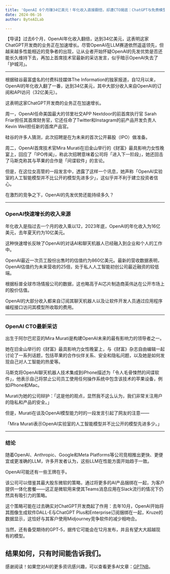 ```yaml
---
title: 'OpenAI 6个月赚34亿美元！年化收入直接翻倍，却遭CTO揭底：ChatGPT与免费模型差距不大'
date: 2024-06-16
author: ByteAILab

---
```


【导读】过去6个月，OpenAI年化收入翻倍，达到34亿美元，这表明这家ChatGPT开发商的业务正在加速增长。尽管OpenAI在LLM赛道依然遥遥领先，但越来越多性能相近的竞争者的出现，让从业者开始怀疑OpenAI的先发优势是否还能长久维持下去，再加上首席技术官最新的采访发言，似乎暗示OpenAI失去了「护城河」。

---


根据硅谷最富盛名的付费科技媒体The Information的独家报道，自12月以来，OpenAI的年化收入翻了一番，达到34亿美元，其中大部分收入来自OpenAI的订阅和API访问（32亿美元）。

这表明这家ChatGPT开发商的业务正在加速增长。

周一，OpenAI任命美国最大的邻里社交APP Nextdoor的前首席执行官 Sarah Friar担任其首席财务官，它还任命了Twitter和Instagram的前产品开发负责人Kevin Weil担任新的首席产品官。

硅谷的许多人猜测，此次招聘是在为未来的首次公开募股（IPO）做准备。

周二，OpenAI首席技术官Mira Murati在旧金山举行的《财富》最具影响力女性晚宴上，回应了「IPO传闻」，称此次招聘意味着公司将「进入下一阶段」，她还回击了马斯克称其与苹果的合作是「间谍软件」的言论。

但是，在这位女高管的一段发言中，透露了这样一个讯息，她声称「OpenAI实验室的人工智能模型并不比公开的模型先进多少」，这似乎并不利于建立投资者信心。

在激烈的竞争之下，OpenAI的先发优势还能持续多久？

---

### OpenAI快速增长的收入来源
年化收入是指过去一个月的收入乘以12，2023年底，OpenAI的年化收入为16亿美元，去年夏天约为10亿美元。

这种快速增长反映了OpenAI的对话AI和聊天机器人已经融入到企业和个人的工作中。

OpenAI最近一次员工股份出售时的估值约为860亿美元。最新的营收数据表明，OpenAI估值约为未来营收的25倍，处于私人人工智能初创公司最近融资的较低端。

根据标普全球市场情报公司的数据，这也略高于AI芯片制造商英伟达在公开市场上的股价估值。

OpenAI的大部分收入都来自订阅其聊天机器人以及让软件开发人员通过应用程序编程接口访问其模型所收取的费用。

---

### OpenAI CTO最新采访
出生于阿尔巴尼亚的Mira Murati是构建OpenAI未来的最有影响力的领导者之一。

她在旧金山举行的《财富》最具影响力女性晚宴上，与《财富》杂志自由编辑一起讨论了一系列话题，包括苹果的合作伙伴关系、安全和隐私问题，以及她是如何发现自己对人工智能的热爱等。

马斯克将OpenAI聊天机器人技术集成到iPhone描述为「令人毛骨悚然的间谍软件」，他表示自己将禁止公司员工使用任何操作系统中包含该技术的苹果设备，例如iPhone和Mac。

Murati为她的公司辩护：「这是他的观点，显然我不这么认为，我们非常关注用户的隐私和产品的安全。」

但是，Murati在谈及OpenAI模型能力时的一段发言引起了网友的注意——

「Mira Murati表示OpenAI实验室的人工智能模型并不比公开的模型先进多少。」

---

### 结论
随着OpenAI、Anthropic、Google和Meta Platforms等公司竞相推出更快、更便宜或更准确的LLM，许多开发者认为，这些LLM在性能方面开始趋于一致。

OpenAI可能还有一些王牌在手。

该公司可以借鉴其最大股东微软的策略，通过将更多的AI产品捆绑在一起，为客户提供一体化套餐——这正是微软用来使其Teams消息应用在Slack流行的情况下仍然具有吸引力的策略。

这个策略可能在过去确实对ChatGPT开发商起了作用：去年10月，OpenAI开始将其图像生成软件DALL-E与ChatGPT Plus和Enterprise订阅捆绑在一起，Kruze的数据显示，这恰好与其客户使用Midjourney竞争软件的减少相吻合。

当然，还有备受期待的GPT-5，据传它可能会在12月发布，并且有望大大超越现有的模型。

结果如何，只有时间能告诉我们。
---
感谢阅读！如果您对AI的更多资讯感兴趣，可以查看更多AI文章：[GPTNB](https://gptnb.com)。